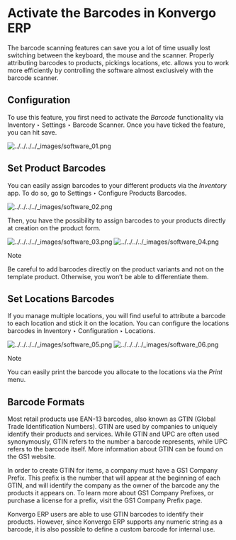 # Activate the Barcodes in Konvergo ERP

The barcode scanning features can save you a lot of time usually lost
switching between the keyboard, the mouse and the scanner. Properly
attributing barcodes to products, pickings locations, etc. allows you to work
more efficiently by controlling the software almost exclusively with the
barcode scanner.

## Configuration

To use this feature, you first need to activate the _Barcode_ functionality
via Inventory ‣ Settings ‣ Barcode Scanner. Once you have ticked the feature,
you can hit save.

![../../../../_images/software_01.png](../../../../_images/software_01.png)

## Set Product Barcodes

You can easily assign barcodes to your different products via the _Inventory_
app. To do so, go to Settings ‣ Configure Products Barcodes.

![../../../../_images/software_02.png](../../../../_images/software_02.png)

Then, you have the possibility to assign barcodes to your products directly at
creation on the product form.

![../../../../_images/software_03.png](../../../../_images/software_03.png)
![../../../../_images/software_04.png](../../../../_images/software_04.png)
<div class="alert alert-primary">
<p class="alert-title">
Note</p><p>Be careful to add barcodes directly on the product variants and not on
the template product. Otherwise, you won’t be able to differentiate
them.</p>
</div>

## Set Locations Barcodes

If you manage multiple locations, you will find useful to attribute a barcode
to each location and stick it on the location. You can configure the locations
barcodes in Inventory ‣ Configuration ‣ Locations.

![../../../../_images/software_05.png](../../../../_images/software_05.png)
![../../../../_images/software_06.png](../../../../_images/software_06.png)
<div class="alert alert-primary">
<p class="alert-title">
Note</p><p>You can easily print the barcode you allocate to the locations via the
<em>Print</em> menu.</p>
</div>

## Barcode Formats

Most retail products use EAN-13 barcodes, also known as GTIN (Global Trade
Identification Numbers). GTIN are used by companies to uniquely identify their
products and services. While GTIN and UPC are often used synonymously, GTIN
refers to the number a barcode represents, while UPC refers to the barcode
itself. More information about GTIN can be found on the GS1 website.

In order to create GTIN for items, a company must have a GS1 Company Prefix.
This prefix is the number that will appear at the beginning of each GTIN, and
will identify the company as the owner of the barcode any the products it
appears on. To learn more about GS1 Company Prefixes, or purchase a license
for a prefix, visit the GS1 Company Prefix page.

Konvergo ERP users are able to use GTIN barcodes to identify their products. However,
since Konvergo ERP supports any numeric string as a barcode, it is also possible to
define a custom barcode for internal use.

